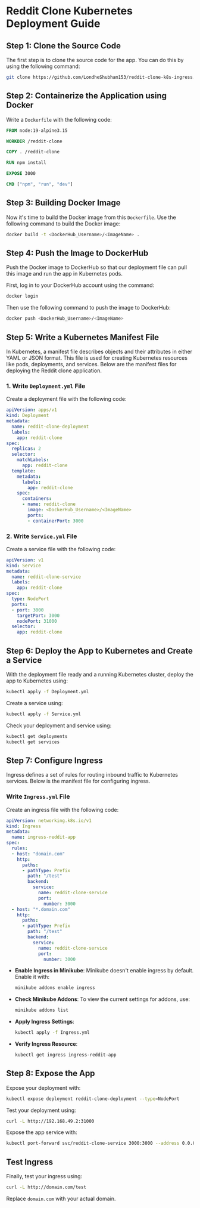# Reddit Clone Kubernetes Deployment Guide

## Step 1: Clone the Source Code

The first step is to clone the source code for the app. You can do this by using the following command:

```bash
git clone https://github.com/LondheShubham153/reddit-clone-k8s-ingress.git
```

## Step 2: Containerize the Application using Docker

Write a `Dockerfile` with the following code:

```dockerfile
FROM node:19-alpine3.15

WORKDIR /reddit-clone

COPY . /reddit-clone

RUN npm install 

EXPOSE 3000

CMD ["npm", "run", "dev"]
```

## Step 3: Building Docker Image

Now it's time to build the Docker image from this `Dockerfile`. Use the following command to build the Docker image:

```bash
docker build -t <DockerHub_Username>/<ImageName> .
```

## Step 4: Push the Image to DockerHub

Push the Docker image to DockerHub so that our deployment file can pull this image and run the app in Kubernetes pods.

First, log in to your DockerHub account using the command:

```bash
docker login
```

Then use the following command to push the image to DockerHub:

```bash
docker push <DockerHub_Username>/<ImageName>
```

## Step 5: Write a Kubernetes Manifest File

In Kubernetes, a manifest file describes objects and their attributes in either YAML or JSON format. This file is used for creating Kubernetes resources like pods, deployments, and services. Below are the manifest files for deploying the Reddit clone application.

### 1. Write `Deployment.yml` File

Create a deployment file with the following code:

```yaml
apiVersion: apps/v1
kind: Deployment
metadata:
  name: reddit-clone-deployment
  labels:
    app: reddit-clone
spec:
  replicas: 2
  selector:
    matchLabels:
      app: reddit-clone
  template:
    metadata:
      labels:
        app: reddit-clone
    spec:
      containers:
      - name: reddit-clone
        image: <DockerHub_Username>/<ImageName>
        ports:
        - containerPort: 3000
```

### 2. Write `Service.yml` File

Create a service file with the following code:

```yaml
apiVersion: v1
kind: Service
metadata:
  name: reddit-clone-service
  labels:
    app: reddit-clone
spec:
  type: NodePort
  ports:
  - port: 3000
    targetPort: 3000
    nodePort: 31000
  selector:
    app: reddit-clone
```

## Step 6: Deploy the App to Kubernetes and Create a Service

With the deployment file ready and a running Kubernetes cluster, deploy the app to Kubernetes using:

```bash
kubectl apply -f Deployment.yml
```

Create a service using:

```bash
kubectl apply -f Service.yml
```

Check your deployment and service using:

```bash
kubectl get deployments
kubectl get services
```

## Step 7: Configure Ingress

Ingress defines a set of rules for routing inbound traffic to Kubernetes services. Below is the manifest file for configuring ingress.

### Write `Ingress.yml` File

Create an ingress file with the following code:

```yaml
apiVersion: networking.k8s.io/v1
kind: Ingress
metadata:
  name: ingress-reddit-app
spec:
  rules:
  - host: "domain.com"
    http:
      paths:
      - pathType: Prefix
        path: "/test"
        backend:
          service:
            name: reddit-clone-service
            port:
              number: 3000
  - host: "*.domain.com"
    http:
      paths:
      - pathType: Prefix
        path: "/test"
        backend:
          service:
            name: reddit-clone-service
            port:
              number: 3000
```

- **Enable Ingress in Minikube**: Minikube doesn't enable ingress by default. Enable it with:

  ```bash
  minikube addons enable ingress
  ```

- **Check Minikube Addons**: To view the current settings for addons, use:

  ```bash
  minikube addons list
  ```

- **Apply Ingress Settings**:

  ```bash
  kubectl apply -f Ingress.yml
  ```

- **Verify Ingress Resource**:

  ```bash
  kubectl get ingress ingress-reddit-app
  ```

## Step 8: Expose the App

Expose your deployment with:

```bash
kubectl expose deployment reddit-clone-deployment --type=NodePort
```

Test your deployment using:

```bash
curl -L http://192.168.49.2:31000
```

Expose the app service with:

```bash
kubectl port-forward svc/reddit-clone-service 3000:3000 --address 0.0.0.0 &
```

## Test Ingress

Finally, test your ingress using:

```bash
curl -L http://domain.com/test
```

Replace `domain.com` with your actual domain.